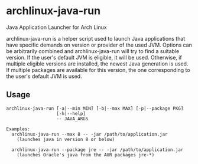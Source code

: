# archlinux-java-run
Java Application Launcher for Arch Linux

archlinux-java-run is a helper script used to launch Java applications
that have specific demands on version or provider of the used JVM.
Options can be arbitrarily combined and archlinux-java-run will try to
find a suitable version. If the user's default JVM is eligible, it will
be used. Otherwise, if multiple eligible versions are installed, the
newest Java generation is used. If multiple packages are available for
this version, the one corresponding to the user's default JVM is used.

## Usage
```
archlinux-java-run [-a|--min MIN] [-b|--max MAX] [-p|--package PKG]
                   [-h|--help]
                   -- JAVA_ARGS

Examples:
  archlinux-java-run --max 8 -- -jar /path/to/application.jar
    (launches java in version 8 or below)

  archlinux-java-run --package jre -- -jar /path/to/application.jar
    (launches Oracle's java from the AUR packages jre-*)
```

